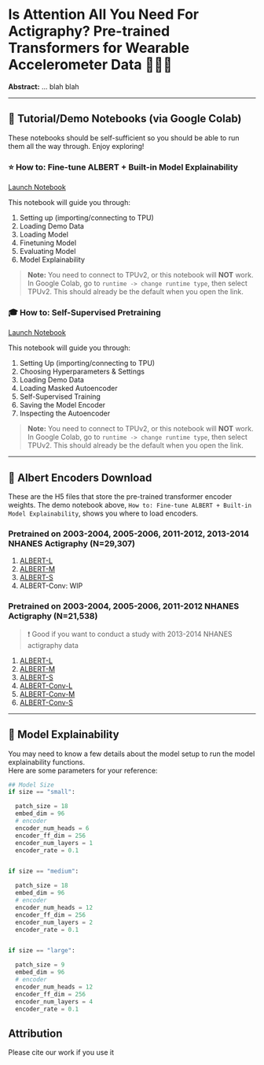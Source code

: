 # Is Attention All You Need For Actigraphy? Pre-trained Transformers for Wearable Accelerometer Data 🏃‍♀️🏃

**Abstract:** ... blah blah

---

## 📔 Tutorial/Demo Notebooks (via Google Colab) 
These notebooks should be self-sufficient so you should be able to run them all the way through. Enjoy exploring!

### ⭐ How to: Fine-tune ALBERT + Built-in Model Explainability
[Launch Notebook](https://colab.research.google.com/drive/1sub_5m6fV91GbqEOWT8Sl5RjwN2QnhNh?usp=sharing)

This notebook will guide you through:
1. Setting up (importing/connecting to TPU)
2. Loading Demo Data
3. Loading Model
4. Finetuning Model
5. Evaluating Model
6. Model Explainability

> **Note:** You need to connect to TPUv2, or this notebook will **NOT** work.  
> In Google Colab, go to `runtime -> change runtime type`, then select TPUv2. This should already be the default when you open the link.

### 🎓 How to: Self-Supervised Pretraining
[Launch Notebook](https://colab.research.google.com/drive/14VxoXzA374nNqYANI52rXbGuSW2ZAkxZ#scrollTo=_uzonweo6pYs)

This notebook will guide you through:
1. Setting Up (importing/connecting to TPU)
2. Choosing Hyperparameters & Settings
3. Loading Demo Data
4. Loading Masked Autoencoder
5. Self-Supervised Training
6. Saving the Model Encoder
7. Inspecting the Autoencoder

> **Note:** You need to connect to TPUv2, or this notebook will **NOT** work.  
> In Google Colab, go to `runtime -> change runtime type`, then select TPUv2. This should already be the default when you open the link.

---
## 💾 Albert Encoders Download
These are the H5 files that store the pre-trained transformer encoder weights. The demo notebook above, `How to: Fine-tune ALBERT + Built-in Model Explainability`, shows you where to load encoders. 

### Pretrained on 2003-2004, 2005-2006, 2011-2012, 2013-2014 NHANES Actigraphy (N=29,307)
1. [ALBERT-L](https://www.dropbox.com/scl/fi/man7n56fmo3m78bbeuic8/encoder_large_90_unsmoothed_mse_all.h5?rlkey=nnovpuo6yf42dqi9od3n9dqpl&st=mfc5f550&dl=0)
2. [ALBERT-M](https://www.dropbox.com/scl/fi/jc1gdzuj1tp6oq0cu9xzk/encoder_medium_90_unsmoothed_mse_all.h5?rlkey=a1609bxbd4pxyvnk5uw2zl5vs&st=drbco21l&dl=0)
3. [ALBERT-S](https://www.dropbox.com/scl/fi/0j03b6wzlav9p00qbg0ok/encoder_small_90_unsmoothed_mse_all.h5?rlkey=yu7s1jar6fbkfv1s71a05nyif&st=1zqo31t2&dl=0)
4. ALBERT-Conv: WIP

### Pretrained on 2003-2004, 2005-2006, 2011-2012 NHANES Actigraphy (N=21,538)
> ❗ Good if you want to conduct a study with 2013-2014 NHANES actigraphy data
1. [ALBERT-L](https://www.dropbox.com/scl/fi/gpa294hjl1cpt2tgf0s7o/encoder_large_90_unsmoothed_mse_all.h5?rlkey=8d7rv9qtt36ammgy14ed769we&st=cvhmwxeo&dl=0)
2. [ALBERT-M](https://www.dropbox.com/scl/fi/7h21c4sv3bbgsy3qdveb0/encoder_medium_90_unsmoothed_mse_all.h5?rlkey=w46b82qx328q0rxk8i1y16cnr&st=0lr3ho5o&dl=0)
3. [ALBERT-S](https://www.dropbox.com/scl/fi/drrs4q7itl83sq6c4ynfy/encoder_small_90_unsmoothed_mse_all.h5?rlkey=of53s0c9ki7mtoq9q8h6p0ybv&st=oufs4zd0&dl=0)
4. [ALBERT-Conv-L](https://www.dropbox.com/scl/fi/p5z1edbtwj4nhmpwz4u4z/conv_encoder_large_90_unsmoothed_mse_all.h5?rlkey=sjguwtxfdt42yzm2e9kw5b940&st=dkan59xd&dl=0)
5. [ALBERT-Conv-M](https://www.dropbox.com/scl/fi/fe5psorrfwuu5kbq0ya10/conv_encoder_medium_90_unsmoothed_mse_all.h5?rlkey=gg4r3irf91n091kkopp2jt490&st=h5uq30cz&dl=0)
6. [ALBERT-Conv-S](https://www.dropbox.com/scl/fi/77sisd63iqzqcm85l87cp/conv_encoder_small_90_unsmoothed_mse_all.h5?rlkey=gyvcbb0hh1x3f3sbyh0z2fjyp&st=5zug12sn&dl=0) 


---

## 🧠 Model Explainability
You may need to know a few details about the model setup to run the model explainability functions. <br>
Here are some parameters for your reference:

```python
## Model Size
if size == "small":

  patch_size = 18
  embed_dim = 96
  # encoder
  encoder_num_heads = 6
  encoder_ff_dim = 256
  encoder_num_layers = 1
  encoder_rate = 0.1


if size == "medium":

  patch_size = 18
  embed_dim = 96
  # encoder
  encoder_num_heads = 12
  encoder_ff_dim = 256
  encoder_num_layers = 2
  encoder_rate = 0.1


if size == "large":

  patch_size = 9
  embed_dim = 96
  # encoder
  encoder_num_heads = 12
  encoder_ff_dim = 256
  encoder_num_layers = 4
  encoder_rate = 0.1

```

## Attribution
Please cite our work if you use it 
